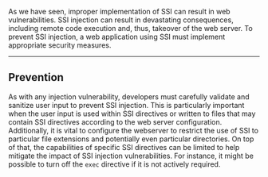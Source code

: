 As we have seen, improper implementation of SSI can result in web vulnerabilities. SSI injection can result in devastating consequences, including remote code execution and, thus, takeover of the web server. To prevent SSI injection, a web application using SSI must implement appropriate security measures.

---

## Prevention

As with any injection vulnerability, developers must carefully validate and sanitize user input to prevent SSI injection. This is particularly important when the user input is used within SSI directives or written to files that may contain SSI directives according to the web server configuration. Additionally, it is vital to configure the webserver to restrict the use of SSI to particular file extensions and potentially even particular directories. On top of that, the capabilities of specific SSI directives can be limited to help mitigate the impact of SSI injection vulnerabilities. For instance, it might be possible to turn off the `exec` directive if it is not actively required.